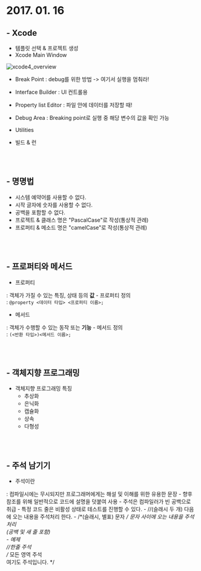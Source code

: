# 2017. 01. 16

## - Xcode

- 템플릿 선택 & 프로젝트 생성
- Xcode Main Window



![xcode4_overview](https://cloud.githubusercontent.com/assets/24997656/22183103/535cb5e6-e0f9-11e6-84d1-abb5563ce66b.png)


- Break Point
: debug를 위한 방법 -> 여기서 실행을 멈춰라!

- Interface Builder
: UI 컨트롤용

- Property list Editor
: 파일 안에 데이터를 저장할 때!

- Debug Area
: Breaking point로 실행 중 해당 변수의 값을 확인 가능

- Utilities

- 빌드 & 런


<br><br>

## - 명명법

- 시스템 예약어를 사용할 수 없다.
- 시작 글자에 숫자를 사용할 수 없다.
- 공백을 포함할 수 없다.
- 프로젝트 & 클래스 명은 "PascalCase"로 작성(통상적 관례)
- 프로퍼티 & 메소드 명은 "camelCase"로 작성(통상적 관례)

<br><br>

## - 프로퍼티와 메서드

- 프로퍼티

: 객체가 가질 수 있는 특징, 상태 등의 **값**
	- 프로퍼티 정의<br>
	: ``@property <데이터 타입> <프로퍼티 이름>;``

- 메서드

: 객체가 수행할 수 있는 동작 또는 **기능**
	- 메서드 정의<br>
	: ``(<반환 타입>)<메서드 이름>;`` 

<br><br>

## - 객체지향 프로그래밍

- 객체지향 프로그래밍 특징<br>
	- 추상화
	- 은닉화
	- 캡슐화
	- 상속
	- 다형성

<br><br>

## - 주석 남기기

- 주석이란

: 컴파일시에는 무시되지만 프로그래머에게는 해설 및 이해를 위한 유용한 문장
	- 향후 참조를 위해 일반적으로 코드에 설명을 덧붙여 사용
	- 주석은 컴파일러가 빈 공백으로 취급
	- 특정 코드 줄은 비활성 상태로 테스트를 진행할 수 있다.
	- //(슬래시 두 개) 다음에 오는 내용을 주석처리 한다.
	- /*(슬래시, 별표) 문자 */ 문자 사이에 오는 내용을 주석 처리<br>(공백 및 새 줄 포함)<br>
	- 예제<br>//한줄 주석<br>
		/* 모든 영역 주석<br>
		여기도 주석입니다. */
	 
 
